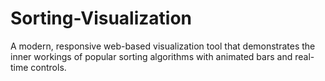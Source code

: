 # Sorting-Visualization
A modern, responsive web-based visualization tool that demonstrates the inner workings of popular sorting algorithms with animated bars and real-time controls.
